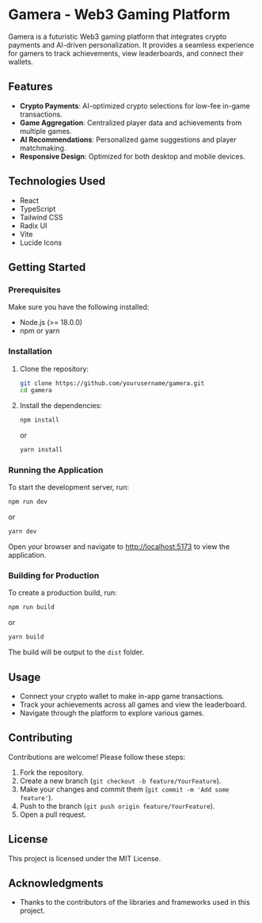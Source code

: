 # Gamera - Web3 Gaming Platform

Gamera is a futuristic Web3 gaming platform that integrates crypto payments and AI-driven personalization. It provides a seamless experience for gamers to track achievements, view leaderboards, and connect their wallets.

## Features

- **Crypto Payments**: AI-optimized crypto selections for low-fee in-game transactions.
- **Game Aggregation**: Centralized player data and achievements from multiple games.
- **AI Recommendations**: Personalized game suggestions and player matchmaking.
- **Responsive Design**: Optimized for both desktop and mobile devices.

## Technologies Used

- React
- TypeScript
- Tailwind CSS
- Radix UI
- Vite
- Lucide Icons

## Getting Started

### Prerequisites

Make sure you have the following installed:

- Node.js (>= 18.0.0)
- npm or yarn

### Installation

1. Clone the repository:

   ```bash
   git clone https://github.com/yourusername/gamera.git
   cd gamera
   ```

2. Install the dependencies:

   ```bash
   npm install
   ```

   or

   ```bash
   yarn install
   ```

### Running the Application

To start the development server, run:

```bash
npm run dev
```

or

```bash
yarn dev
```

Open your browser and navigate to [http://localhost:5173](http://localhost:5173) to view the application.

### Building for Production

To create a production build, run:

```bash
npm run build
```

or

```bash
yarn build
```

The build will be output to the `dist` folder.

## Usage

- Connect your crypto wallet to make in-app game transactions.
- Track your achievements across all games and view the leaderboard.
- Navigate through the platform to explore various games.

## Contributing

Contributions are welcome! Please follow these steps:

1. Fork the repository.
2. Create a new branch (`git checkout -b feature/YourFeature`).
3. Make your changes and commit them (`git commit -m 'Add some feature'`).
4. Push to the branch (`git push origin feature/YourFeature`).
5. Open a pull request.

## License

This project is licensed under the MIT License.

## Acknowledgments

- Thanks to the contributors of the libraries and frameworks used in this project.
